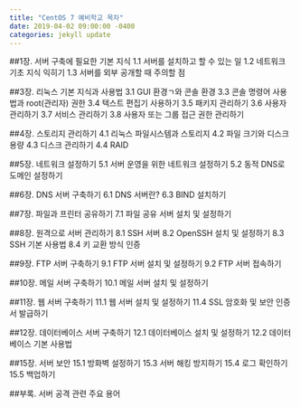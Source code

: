 ```yaml
---
title: "CentOS 7 예비학교 목차"
date: 2019-04-02 09:00:00 -0400
categories: jekyll update
---
```



##1장. 서버 구축에 필요한 기본 지식
1.1 서버를 설치하고 할 수 있는 일
1.2 네트워크 기초 지식 익히기
1.3 서버를 외부 공개할 때 주의할 점

##3장. 리눅스 기본 지식과 사용법
3.1 GUI 환경ㄱ와 콘솔 환경
3.3 콘솔 명령어 사용법과 root(관리자) 권한
3.4 텍스트 편집기 사용하기
3.5 패키지 관리하기
3.6 사용자 관리하기 
3.7 서비스 관리하기
3.8 사용자 또는 그룹 접근 권한 관리하기

##4장. 스토리지 관리하기
4.1 리눅스 파일시스템과 스토리지
4.2 파일 크기와 디스크 용량
4.3 디스크 관리하기
4.4 RAID

##5장. 네트워크 설정하기
5.1 서버 운영을 위한 네트워크 설정하기
5.2 동적 DNS로 도메인 설정하기

##6장. DNS 서버 구축하기
6.1 DNS 서버란?
6.3 BIND 설치하기

##7장. 파일과 프린터 공유하기
7.1 파일 공유 서버 설치 및 설정하기

##8장. 원격으로 서버 관리하기
8.1 SSH 서버
8.2 OpenSSH 설치 및 설정하기
8.3 SSH 기본 사용법
8.4 키 교환 방식 인증

##9장. FTP 서버 구축하기
9.1 FTP 서버 설치 및 설정하기
9.2 FTP 서버 접속하기

##10장. 메일 서버 구축하기
10.1 메일 서버 설치 및 설정하기

##11장. 웹 서버 구축하기
11.1 웹 서버 설치 및 설정하기
11.4 SSL 암호화 및 보안 인증서 발급하기

##12장. 데이터베이스 서버 구축하기
12.1 데이터베이스 설치 및 설정하기
12.2 데이터베이스 기본 사용법

##15장. 서버 보안
15.1 방화벽 설정하기
15.3 서버 해킹 방지하기
15.4 로그 확인하기
15.5 백업하기

##부록. 서버 공격 관련 주요 용어
